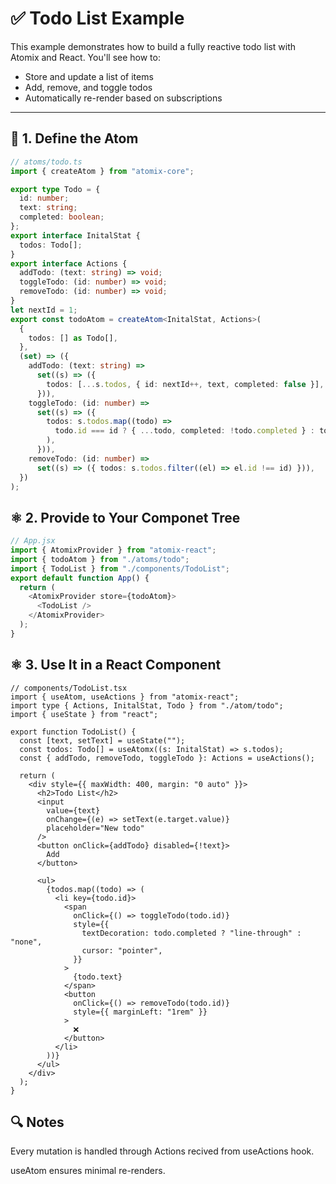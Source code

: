 # ✅ Todo List Example

This example demonstrates how to build a fully reactive todo list with Atomix and React. You'll see how to:

- Store and update a list of items
- Add, remove, and toggle todos
- Automatically re-render based on subscriptions

---

## 🧱 1. Define the Atom

```ts
// atoms/todo.ts
import { createAtom } from "atomix-core";

export type Todo = {
  id: number;
  text: string;
  completed: boolean;
};
export interface InitalStat {
  todos: Todo[];
}
export interface Actions {
  addTodo: (text: string) => void;
  toggleTodo: (id: number) => void;
  removeTodo: (id: number) => void;
}
let nextId = 1;
export const todoAtom = createAtom<InitalStat, Actions>(
  {
    todos: [] as Todo[],
  },
  (set) => ({
    addTodo: (text: string) =>
      set((s) => ({
        todos: [...s.todos, { id: nextId++, text, completed: false }],
      })),
    toggleTodo: (id: number) =>
      set((s) => ({
        todos: s.todos.map((todo) =>
          todo.id === id ? { ...todo, completed: !todo.completed } : todo
        ),
      })),
    removeTodo: (id: number) =>
      set((s) => ({ todos: s.todos.filter((el) => el.id !== id) })),
  })
);
```

## ⚛️ 2. Provide to Your Componet Tree

```ts
// App.jsx
import { AtomixProvider } from "atomix-react";
import { todoAtom } from "./atoms/todo";
import { TodoList } from "./components/TodoList";
export default function App() {
  return (
    <AtomixProvider store={todoAtom}>
      <TodoList />
    </AtomixProvider>
  );
}
```

## ⚛️ 3. Use It in a React Component

```tsx
// components/TodoList.tsx
import { useAtom, useActions } from "atomix-react";
import type { Actions, InitalStat, Todo } from "./atom/todo";
import { useState } from "react";

export function TodoList() {
  const [text, setText] = useState("");
  const todos: Todo[] = useAtomx((s: InitalStat) => s.todos);
  const { addTodo, removeTodo, toggleTodo }: Actions = useActions();

  return (
    <div style={{ maxWidth: 400, margin: "0 auto" }}>
      <h2>Todo List</h2>
      <input
        value={text}
        onChange={(e) => setText(e.target.value)}
        placeholder="New todo"
      />
      <button onClick={addTodo} disabled={!text}>
        Add
      </button>

      <ul>
        {todos.map((todo) => (
          <li key={todo.id}>
            <span
              onClick={() => toggleTodo(todo.id)}
              style={{
                textDecoration: todo.completed ? "line-through" : "none",
                cursor: "pointer",
              }}
            >
              {todo.text}
            </span>
            <button
              onClick={() => removeTodo(todo.id)}
              style={{ marginLeft: "1rem" }}
            >
              ❌
            </button>
          </li>
        ))}
      </ul>
    </div>
  );
}
```

## 🔍 Notes

Every mutation is handled through Actions recived from useActions hook.

useAtom ensures minimal re-renders.
